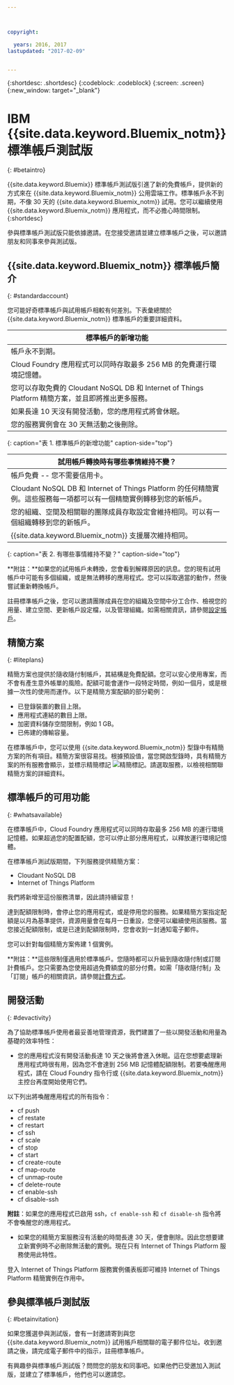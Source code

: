 ```yaml
---



copyright:

  years: 2016, 2017
lastupdated: "2017-02-09"


---
```


{:shortdesc: .shortdesc}
{:codeblock: .codeblock}
{:screen: .screen}
{:new_window: target="_blank"}

# IBM {{site.data.keyword.Bluemix_notm}} 標準帳戶測試版 
{: #betaintro}

{{site.data.keyword.Bluemix}} 標準帳戶測試版引進了新的免費帳戶，提供新的方式來在 {{site.data.keyword.Bluemix_notm}} 公用雲端工作。標準帳戶永不到期，不像 30 天的 {{site.data.keyword.Bluemix_notm}} 試用。您可以繼續使用 {{site.data.keyword.Bluemix_notm}} 應用程式，而不必擔心時間限制。
{:shortdesc}

參與標準帳戶測試版只能依據邀請。在您接受邀請並建立標準帳戶之後，可以邀請朋友和同事來參與測試版。  

## {{site.data.keyword.Bluemix_notm}} 標準帳戶簡介
{: #standardaccount}

您可能好奇標準帳戶與試用帳戶相較有何差別。下表彙總關於 {{site.data.keyword.Bluemix_notm}} 標準帳戶的重要詳細資料。 

|標準帳戶的新增功能 |    
|-----------------|
| 帳戶永不到期。 |
| Cloud Foundry 應用程式可以同時存取最多 256 MB 的免費運行環境記憶體。 |
| 您可以存取免費的 Cloudant NoSQL DB 和 Internet of Things Platform 精簡方案，並且即將推出更多服務。 |
| 如果長達 10 天沒有開發活動，您的應用程式將會休眠。 |
| 您的服務實例會在 30 天無活動之後刪除。 |
{: caption="表 1. 標準帳戶的新增功能" caption-side="top"}

|試用帳戶轉換時有哪些事情維持不變？ | 
|-----------------|
|帳戶免費 -- 您不需要信用卡。 |
|Cloudant NoSQL DB 和 Internet of Things Platform 的任何精簡實例。這些服務每一項都可以有一個精簡實例轉移到您的新帳戶。 |
|您的組織、空間及相關聯的團隊成員存取設定會維持相同。可以有一個組織轉移到您的新帳戶。 |
|{{site.data.keyword.Bluemix_notm}} 支援層次維持相同。 |
{: caption="表 2. 有哪些事情維持不變？" caption-side="top"}

**附註：**如果您的試用帳戶未轉換，您會看到解釋原因的訊息。您的現有試用帳戶中可能有多個組織，或是無法轉移的應用程式。您可以採取適當的動作，然後嘗試重新轉換帳戶。

註冊標準帳戶之後，您可以邀請團隊成員在您的組織及空間中分工合作、檢視您的用量、建立空間、更新帳戶設定檔，以及管理組織。如需相關資訊，請參閱[設定帳戶](/docs/admin/adminpublic.html#account)。

## 精簡方案
{: #liteplans}
   
精簡方案也提供於隨收隨付制帳戶，其結構是免費配額。您可以安心使用專案，而不會有產生意外帳單的風險。配額可能會運作一段特定時間，例如一個月，或是根據一次性的使用而運作。以下是精簡方案配額的部分範例：

<ul>
<li>已登錄裝置的數目上限。</li>
<li>應用程式連結的數目上限。</li>
<li>加密資料儲存空間限制，例如 1 GB。</li>
<li>已佈建的傳輸容量。</li>
</ul> 

在標準帳戶中，您可以使用 {{site.data.keyword.Bluemix_notm}} 型錄中有精簡方案的所有項目。精簡方案很容易找。根據預設值，當您開啟型錄時，具有精簡方案的所有服務會顯示，並標示精簡標記 ![精簡標記](../icons/Lite.svg)。請選取服務，以檢視相關聯精簡方案的詳細資料。

## 標準帳戶的可用功能
{: #whatsavailable}

在標準帳戶中，Cloud Foundry 應用程式可以同時存取最多 256 MB 的運行環境記憶體。如果超過您的配置配額，您可以停止部分應用程式，以釋放運行環境記憶體。 

在標準帳戶測試版期間，下列服務提供精簡方案：

<ul>
<li>Cloudant NoSQL DB</li>
<li>Internet of Things Platform</li>
</ul>

我們將新增至這份服務清單，因此請持續留意！

達到配額限制時，會停止您的應用程式，或是停用您的服務。如果精簡方案指定配額是以月為基準提供，資源用量會在每月一日重設，您便可以繼續使用該服務。當您接近配額限制，或是已達到配額限制時，您會收到一封通知電子郵件。 

您可以針對每個精簡方案佈建 1 個實例。 

**附註：**這些限制僅適用於標準帳戶。您隨時都可以升級到隨收隨付制或訂閱計費帳戶。您只需要為您使用超過免費額度的部分付費。如需「隨收隨付制」及「訂閱」帳戶的相關資訊，請參閱[計費方式](/docs/pricing/index.html#pay-accounts)。

## 開發活動
{: #devactivity}

為了協助標準帳戶使用者最妥善地管理資源，我們建置了一些以開發活動和用量為基礎的效率特性：

 * 您的應用程式沒有開發活動長達 10 天之後將會進入休眠。這在您想要處理新應用程式時很有用，因為您不會達到 256 MB 記憶體配額限制。若要喚醒應用程式，請在 Cloud Foundry 指令行或 {{site.data.keyword.Bluemix_notm}} 主控台再度開始使用它們。 
 
 以下列出將喚醒應用程式的所有指令：
  * cf push
  * cf restate
  * cf restart
  * cf ssh
  * cf scale
  * cf stop
  * cf start
  * cf create-route
  * cf map-route
  * cf unmap-route
  * cf delete-route
  * cf enable-ssh
  * cf disable-ssh

 **附註**：如果您的應用程式已啟用 ssh，`cf enable-ssh` 和 `cf disable-sh` 指令將不會喚醒您的應用程式。 

 * 如果您的精簡方案服務沒有活動的時間長達 30 天，便會刪除。因此您想要建立新實例時不必刪除無活動的實例。現在只有 Internet of Things Platform 服務使用此特性。 
 
 登入 Internet of Things Platform 服務實例儀表板即可維持 Internet of Things Platform 精簡實例在作用中。
 
## 參與標準帳戶測試版
{: #betainvitation}

如果您獲選參與測試版，會有一封邀請寄到與您 {{site.data.keyword.Bluemix_notm}} 試用帳戶相關聯的電子郵件位址。收到邀請之後，請完成電子郵件中的指示，註冊標準帳戶。 

有興趣參與標準帳戶測試版？問問您的朋友和同事吧。如果他們已受邀加入測試版，並建立了標準帳戶，他們也可以邀請您。 
